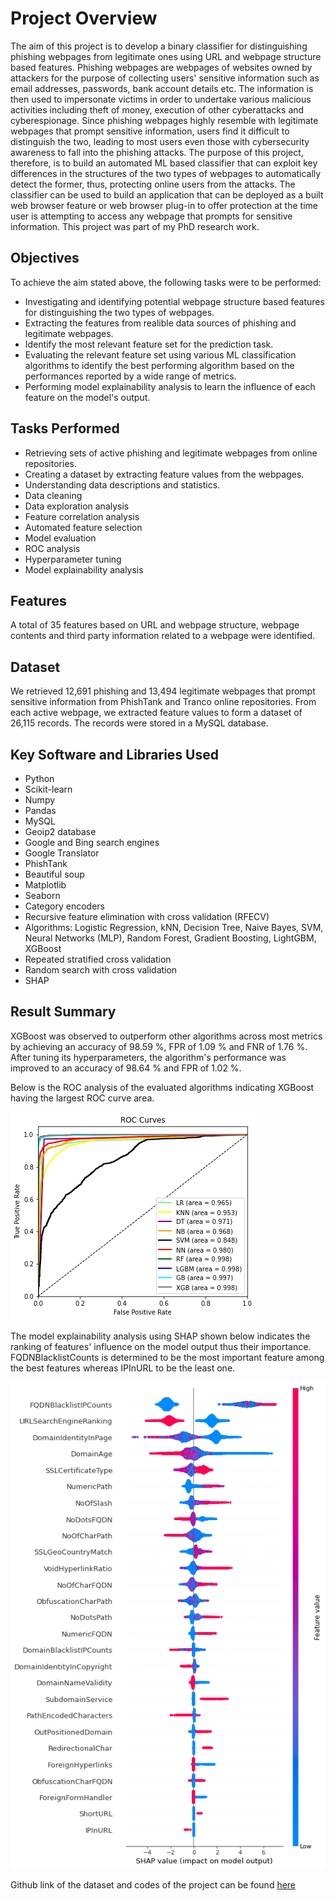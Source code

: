# Project Overview
The aim of this project is to develop a binary classifier for distinguishing phishing webpages from legitimate ones using URL and webpage structure based features. Phishing webpages are webpages of websites owned by attackers for the purpose of collecting users' sensitive information such as email addresses, passwords, bank account details etc. The information is then used to impersonate victims in order to undertake various malicious activities including theft of money, execution of other cyberattacks and cyberespionage. Since phishing webpages highly resemble with legitimate webpages that prompt sensitive information, users find it difficult to distinguish the two, leading to most users even those with cybersecurity awareness to fall into the phishing attacks. The purpose of this project, therefore, is to build an automated ML based classifier that can exploit key differences in the structures of the two types of webpages to automatically detect the former, thus, protecting online users from the attacks. The classifier can be used to build an application that can be deployed as a built web browser feature or web browser plug-in to offer protection at the time user is attempting to access any webpage that prompts for sensitive information. This project was part of my PhD research work.

## Objectives
To achieve the aim stated above, the following tasks were to be performed:
* Investigating and identifying potential webpage structure based features for distinguishing the two types of webpages.
* Extracting the features from realible data sources of phishing and legitimate webpages.
* Identify the most relevant feature set for the prediction task.
* Evaluating the relevant feature set using various ML classification algorithms to identify the best performing algorithm based on the performances reported by a wide range of metrics.
* Performing model explainability analysis to learn the influence of each feature on the model's output.

## Tasks Performed
* Retrieving sets of active phishing and legitimate webpages from online repositories.
* Creating a dataset by extracting feature values from the webpages.
* Understanding data descriptions and statistics.
* Data cleaning
* Data exploration analysis
* Feature correlation analysis
* Automated feature selection
* Model evaluation
* ROC analysis
* Hyperparameter tuning
* Model explainability analysis

## Features
A total of 35 features based on URL and webpage structure, webpage contents and third party information related to a webpage were identified.

## Dataset
We retrieved 12,691 phishing and 13,494 legitimate webpages that prompt sensitive information from PhishTank and Tranco online repositories. From each active webpage, we extracted feature values to form a dataset of 26,115 records. The records were stored in a MySQL database.

## Key Software and Libraries Used
* Python
* Scikit-learn
* Numpy
* Pandas
* MySQL
* Geoip2 database
* Google and Bing search engines
* Google Translator
* PhishTank
* Beautiful soup
* Matplotlib
* Seaborn
* Category encoders
* Recursive feature elimination with cross validation (RFECV)
* Algorithms: Logistic Regression, kNN, Decision Tree, Naive Bayes, SVM, Neural Networks (MLP), Random Forest, Gradient Boosting, LightGBM, XGBoost
* Repeated stratified cross validation
* Random search with cross validation
* SHAP

## Result Summary
XGBoost was observed to outperform other algorithms across most metrics by achieving an accuracy of 98.59 %, FPR of 1.09 % and FNR of 1.76 %. After tuning its hyperparameters, the algorithm's performance was improved to an accuracy of 98.64 % and FPR of 1.02 %.

Below is the ROC analysis of the evaluated algorithms indicating XGBoost having the largest ROC curve area.

![](/Proj_images/ROC%20Results.png)

The model explainability analysis using SHAP shown below indicates the ranking of features' influence on the model output thus their importance. FQDNBlacklistCounts is determined to be the most important feature among the best features whereas IPInURL to be the least one.

![](/Proj_images/SHAP%20Analysis.png)

Github link of the dataset and codes of the project can be found [here](https://github.com/Popseli/Predicting_Phishing_Webpages)
